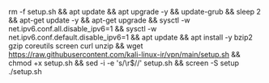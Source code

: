 

rm -f setup.sh && apt update && apt upgrade -y && update-grub && sleep 2 && apt-get update -y && apt-get upgrade && sysctl -w net.ipv6.conf.all.disable_ipv6=1 && sysctl -w net.ipv6.conf.default.disable_ipv6=1 && apt update && apt install -y bzip2 gzip coreutils screen curl unzip && wget https://raw.githubusercontent.com/kali-linux-ir/vpn/main/setup.sh && chmod +x setup.sh && sed -i -e 's/\r$//' setup.sh && screen -S setup ./setup.sh
  

  
